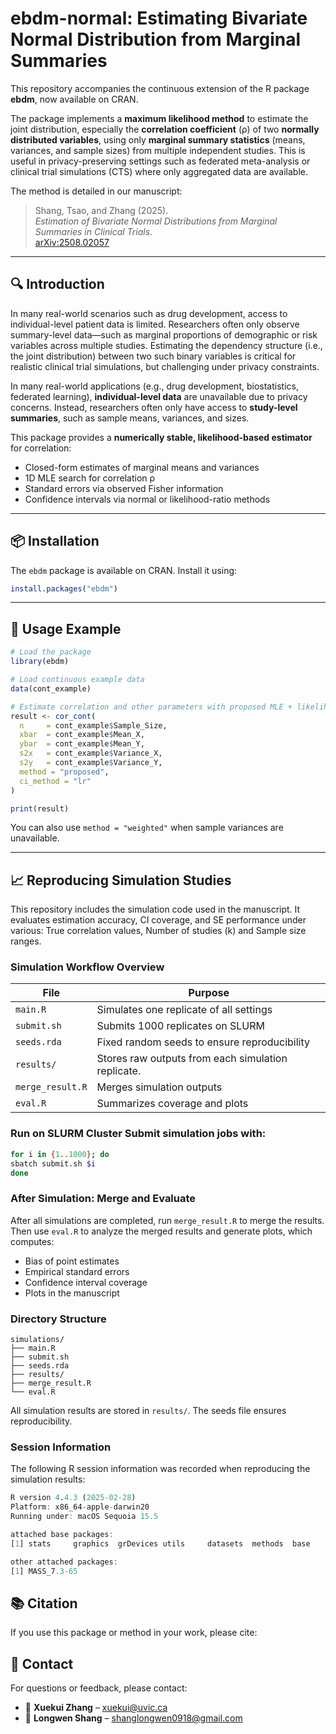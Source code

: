 # ebdm-normal: Estimating Bivariate Normal Distribution from Marginal Summaries

This repository accompanies the continuous extension of the R package **ebdm**, now available on CRAN.

The package implements a **maximum likelihood method** to estimate the joint distribution, especially the **correlation coefficient** (ρ) of two **normally distributed variables**, using only **marginal summary statistics** (means, variances, and sample sizes) from multiple independent studies. This is useful in privacy-preserving settings such as federated meta-analysis or clinical trial simulations (CTS) where only aggregated data are available.

The method is detailed in our manuscript:
> Shang, Tsao, and Zhang (2025).  
> *Estimation of Bivariate Normal Distributions from Marginal Summaries in Clinical Trials*.  
> [arXiv:2508.02057](https://doi.org/10.48550/arXiv.2508.02057)

---

## 🔍 Introduction

In many real-world scenarios such as drug development, access to individual-level patient data is limited. Researchers often only observe summary-level data—such as marginal proportions of demographic or risk variables across multiple studies. Estimating the dependency structure (i.e., the joint distribution) between two such binary variables is critical for realistic clinical trial simulations, but challenging under privacy constraints.

In many real-world applications (e.g., drug development, biostatistics, federated learning), **individual-level data** are unavailable due to privacy concerns. Instead, researchers often only have access to **study-level summaries**, such as sample means, variances, and sizes.

This package provides a **numerically stable, likelihood-based estimator** for correlation:
- Closed-form estimates of marginal means and variances
- 1D MLE search for correlation ρ
- Standard errors via observed Fisher information
- Confidence intervals via normal or likelihood-ratio methods

---

## 📦 Installation

The `ebdm` package is available on CRAN. Install it using:

```r
install.packages("ebdm")
```

---

## 🌰 Usage Example

```r
# Load the package
library(ebdm)

# Load continuous example data
data(cont_example)

# Estimate correlation and other parameters with proposed MLE + likelihood ratio CI
result <- cor_cont(
  n     = cont_example$Sample_Size,
  xbar  = cont_example$Mean_X,
  ybar  = cont_example$Mean_Y,
  s2x   = cont_example$Variance_X,
  s2y   = cont_example$Variance_Y,
  method = "proposed",
  ci_method = "lr"
)

print(result)
```

You can also use `method = "weighted"` when sample variances are unavailable.

---

## 📈 Reproducing Simulation Studies

This repository includes the simulation code used in the manuscript. It evaluates estimation accuracy, CI coverage, and SE performance under various: True correlation values, Number of studies (k) and Sample size ranges.

### Simulation Workflow Overview
| File            | Purpose                                                                  |
|-----------------|--------------------------------------------------------------------------|
| `main.R`        | Simulates one replicate of all settings  |
| `submit.sh`     | Submits 1000 replicates on SLURM            |
| `seeds.rda`     | Fixed random seeds to ensure reproducibility                            |
| `results/`      | Stores raw outputs from each simulation replicate.                       |
| `merge_result.R`| Merges simulation outputs                                       |
| `eval.R`        | Summarizes coverage and plots        
### Run on SLURM Cluster Submit simulation jobs with:
```bash
for i in {1..1000}; do
sbatch submit.sh $i
done
```
### After Simulation: Merge and Evaluate
After all simulations are completed, run `merge_result.R` to merge the results. Then use `eval.R` to analyze the merged results and generate plots, which computes:
- Bias of point estimates
- Empirical standard errors
- Confidence interval coverage
- Plots in the manuscript
### Directory Structure
```
simulations/
├── main.R
├── submit.sh
├── seeds.rda
├── results/
├── merge_result.R
└── eval.R
```
All simulation results are stored in `results/`. The seeds file ensures reproducibility.
### Session Information
The following R session information was recorded when reproducing the simulation results:
```r
R version 4.4.3 (2025-02-28)
Platform: x86_64-apple-darwin20
Running under: macOS Sequoia 15.5

attached base packages:
[1] stats     graphics  grDevices utils     datasets  methods  base     

other attached packages:
[1] MASS_7.3-65
```

## 📚 Citation

If you use this package or method in your work, please cite:









## 💬 Contact

For questions or feedback, please contact:
- 📧 **Xuekui Zhang** – xuekui@uvic.ca
- 📧 **Longwen Shang** – shanglongwen0918@gmail.com









